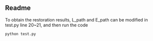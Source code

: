 ## Readme

To obtain the restoration results, L_path and E_path can be modified  in test.py line 20~21, and then run the code
```
python test.py
```

